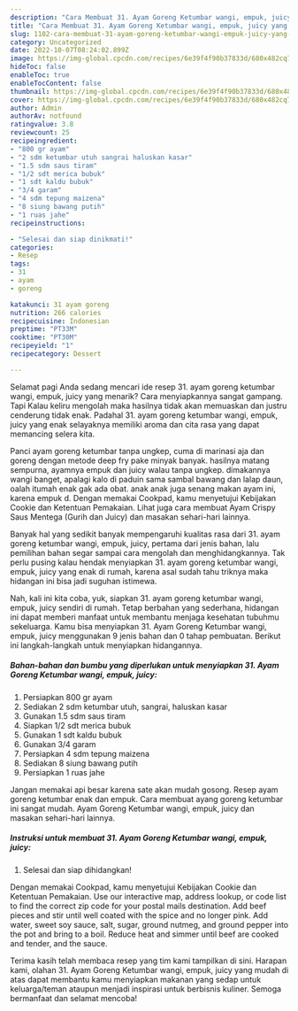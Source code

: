 ```yaml
---
description: "Cara Membuat 31. Ayam Goreng Ketumbar wangi, empuk, juicy yang Enak Banget"
title: "Cara Membuat 31. Ayam Goreng Ketumbar wangi, empuk, juicy yang Enak Banget"
slug: 1102-cara-membuat-31-ayam-goreng-ketumbar-wangi-empuk-juicy-yang-enak-banget
category: Uncategorized
date: 2022-10-07T08:24:02.899Z
image: https://img-global.cpcdn.com/recipes/6e39f4f90b37833d/680x482cq70/31-ayam-goreng-ketumbar-wangi-empuk-juicy-foto-resep-utama.jpg
hideToc: false
enableToc: true
enableTocContent: false
thumbnail: https://img-global.cpcdn.com/recipes/6e39f4f90b37833d/680x482cq70/31-ayam-goreng-ketumbar-wangi-empuk-juicy-foto-resep-utama.jpg
cover: https://img-global.cpcdn.com/recipes/6e39f4f90b37833d/680x482cq70/31-ayam-goreng-ketumbar-wangi-empuk-juicy-foto-resep-utama.jpg
author: Admin
authorAv: notfound
ratingvalue: 3.8
reviewcount: 25
recipeingredient:
- "800 gr ayam"
- "2 sdm ketumbar utuh sangrai haluskan kasar"
- "1.5 sdm saus tiram"
- "1/2 sdt merica bubuk"
- "1 sdt kaldu bubuk"
- "3/4 garam"
- "4 sdm tepung maizena"
- "8 siung bawang putih"
- "1 ruas jahe"
recipeinstructions:

- "Selesai dan siap dinikmati!"
categories:
- Resep
tags:
- 31
- ayam
- goreng

katakunci: 31 ayam goreng 
nutrition: 266 calories
recipecuisine: Indonesian
preptime: "PT33M"
cooktime: "PT30M"
recipeyield: "1"
recipecategory: Dessert

---
```



Selamat pagi Anda sedang mencari ide resep 31. ayam goreng ketumbar wangi, empuk, juicy yang menarik? Cara menyiapkannya sangat gampang. Tapi Kalau keliru mengolah maka hasilnya tidak akan memuaskan dan justru cenderung tidak enak. Padahal 31. ayam goreng ketumbar wangi, empuk, juicy yang enak selayaknya memiliki aroma dan cita rasa yang dapat memancing selera kita.


Panci ayam goreng ketumbar tanpa ungkep, cuma di marinasi aja dan goreng dengan metode deep fry pake minyak banyak. hasilnya matang sempurna, ayamnya empuk dan juicy walau tanpa ungkep. dimakannya wangi banget, apalagi kalo di paduin sama sambal bawang dan lalap daun, oalah itumah enak gak ada obat. anak anak juga senang makan ayam ini, karena empuk d. Dengan memakai Cookpad, kamu menyetujui Kebijakan Cookie dan Ketentuan Pemakaian. Lihat juga cara membuat Ayam Crispy Saus Mentega (Gurih dan Juicy) dan masakan sehari-hari lainnya.

Banyak hal yang sedikit banyak mempengaruhi kualitas rasa dari 31. ayam goreng ketumbar wangi, empuk, juicy, pertama dari jenis bahan, lalu pemilihan bahan segar sampai cara mengolah dan menghidangkannya. Tak perlu pusing kalau hendak menyiapkan 31. ayam goreng ketumbar wangi, empuk, juicy yang enak di rumah, karena asal sudah tahu triknya maka hidangan ini bisa jadi suguhan istimewa.


Nah, kali ini kita coba, yuk, siapkan 31. ayam goreng ketumbar wangi, empuk, juicy sendiri di rumah. Tetap berbahan yang sederhana, hidangan ini dapat memberi manfaat untuk membantu menjaga kesehatan tubuhmu sekeluarga. Kamu bisa menyiapkan 31. Ayam Goreng Ketumbar wangi, empuk, juicy menggunakan 9 jenis bahan dan 0 tahap pembuatan. Berikut ini langkah-langkah untuk menyiapkan hidangannya.

<!--inarticleads1-->

##### Bahan-bahan dan bumbu yang diperlukan untuk menyiapkan 31. Ayam Goreng Ketumbar wangi, empuk, juicy:

1. Persiapkan 800 gr ayam
1. Sediakan 2 sdm ketumbar utuh, sangrai, haluskan kasar
1. Gunakan 1.5 sdm saus tiram
1. Siapkan 1/2 sdt merica bubuk
1. Gunakan 1 sdt kaldu bubuk
1. Gunakan 3/4 garam
1. Persiapkan 4 sdm tepung maizena
1. Sediakan 8 siung bawang putih
1. Persiapkan 1 ruas jahe


Jangan memakai api besar karena sate akan mudah gosong. Resep ayam goreng ketumbar enak dan empuk. Cara membuat ayang goreng ketumbar ini sangat mudah. Ayam Goreng Ketumbar wangi, empuk, juicy dan masakan sehari-hari lainnya. 

<!--inarticleads2-->

##### Instruksi untuk membuat 31. Ayam Goreng Ketumbar wangi, empuk, juicy:


1. Selesai dan siap dihidangkan!

Dengan memakai Cookpad, kamu menyetujui Kebijakan Cookie dan Ketentuan Pemakaian. Use our interactive map, address lookup, or code list to find the correct zip code for your postal mails destination. Add beef pieces and stir until well coated with the spice and no longer pink. Add water, sweet soy sauce, salt, sugar, ground nutmeg, and ground pepper into the pot and bring to a boil. Reduce heat and simmer until beef are cooked and tender, and the sauce. 

Terima kasih telah membaca resep yang tim kami tampilkan di sini. Harapan kami, olahan 31. Ayam Goreng Ketumbar wangi, empuk, juicy yang mudah di atas dapat membantu kamu menyiapkan makanan yang sedap untuk keluarga/teman ataupun menjadi inspirasi untuk berbisnis kuliner. Semoga bermanfaat dan selamat mencoba!
